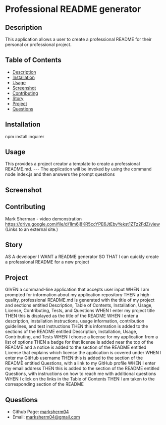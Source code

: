 # Professional README generator

## Description
This application allows a user to create a professional README for their personal or professional project. 

  ## Table of Contents
- [Description](#description)
- [Installation](#installation)
- [Usage](#usage)
- [Screenshot](#screenshot)
- [Contributing](#contributing)
- [Story](#story)
- [Project](#project)
- [Questions](#questions)

## Installation
npm install inquirer 

## Usage
This provides a project creator a template to create a professional README.md.
--- The application will be invoked by using the command node index.js and then answers the prompt questions

## Screenshot


## Contributing
Mark Sherman - video demonstration https://drive.google.com/file/d/1Im6j8KR5ccYPE6JtEbvYekst1ZTz2FdZ/view (Links to an external site.)  

## Story
AS A developer
I WANT a README generator
SO THAT I can quickly create a professional README for a new project

## Project
GIVEN a command-line application that accepts user input
WHEN I am prompted for information about my application repository
THEN a high-quality, professional README.md is generated with the title of my project and sections entitled Description, Table of Contents, Installation, Usage, License, Contributing, Tests, and Questions
WHEN I enter my project title
THEN this is displayed as the title of the README
WHEN I enter a description, installation instructions, usage information, contribution guidelines, and test instructions
THEN this information is added to the sections of the README entitled Description, Installation, Usage, Contributing, and Tests
WHEN I choose a license for my application from a list of options
THEN a badge for that license is added near the top of the README and a notice is added to the section of the README entitled License that explains which license the application is covered under
WHEN I enter my GitHub username
THEN this is added to the section of the README entitled Questions, with a link to my GitHub profile
WHEN I enter my email address
THEN this is added to the section of the README entitled Questions, with instructions on how to reach me with additional questions
WHEN I click on the links in the Table of Contents
THEN I am taken to the corresponding section of the README

## Questions
- Github Page: [marksherm04](https://github.com/marksherm04)
- Email: marksherm04@gmail.com